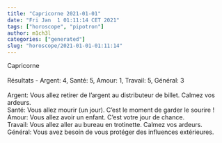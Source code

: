 ```yaml
---
title: "Capricorne 2021-01-01"
date: "Fri Jan  1 01:11:14 CET 2021"
tags: ["horoscope", "pipotron"]
author: m1ch3l
categories: ["generated"]
slug: "horoscope/2021-01-01-01:11:14"
---
```


Capricorne<br>
<br>
Résultats - Argent: 4, Santé: 5, Amour: 1, Travail: 5, Général: 3<br>
<br>
Argent:  Vous allez retirer de l’argent au distributeur de billet. Calmez vos ardeurs.<br>
Santé:   Vous allez mourir (un jour). C’est le moment de garder le sourire !<br>
Amour:   Vous allez avoir un enfant. C’est votre jour de chance.<br>
Travail: Vous allez aller au bureau en trotinette. Calmez vos ardeurs.<br>
Général: Vous avez besoin de vous protéger des influences extérieures.<br>
